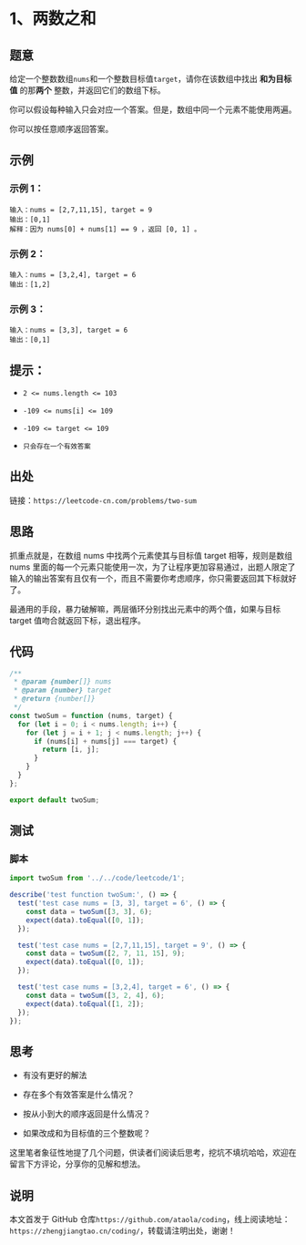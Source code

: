 # 1、两数之和

## 题意

给定一个整数数组`nums`和一个整数目标值`target`，请你在该数组中找出 **和为目标值** 的那**两个** 整数，并返回它们的数组下标。

你可以假设每种输入只会对应一个答案。但是，数组中同一个元素不能使用两遍。

你可以按任意顺序返回答案。

## 示例

### 示例 1：

```
输入：nums = [2,7,11,15], target = 9
输出：[0,1]
解释：因为 nums[0] + nums[1] == 9 ，返回 [0, 1] 。
```

### 示例 2：

```
输入：nums = [3,2,4], target = 6
输出：[1,2]
```

### 示例 3：

```
输入：nums = [3,3], target = 6
输出：[0,1]
```

## 提示：

- `2 <= nums.length <= 103`

- `-109 <= nums[i] <= 109`

- `-109 <= target <= 109`

- `只会存在一个有效答案`

## 出处

链接：`https://leetcode-cn.com/problems/two-sum`

## 思路

抓重点就是，在数组 nums 中找两个元素使其与目标值 target 相等，规则是数组 nums 里面的每一个元素只能使用一次，为了让程序更加容易通过，出题人限定了输入的输出答案有且仅有一个，而且不需要你考虑顺序，你只需要返回其下标就好了。

最通用的手段，暴力破解嘛，两层循环分别找出元素中的两个值，如果与目标 target 值吻合就返回下标，退出程序。

## 代码

```javascript
/**
 * @param {number[]} nums
 * @param {number} target
 * @return {number[]}
 */
const twoSum = function (nums, target) {
  for (let i = 0; i < nums.length; i++) {
    for (let j = i + 1; j < nums.length; j++) {
      if (nums[i] + nums[j] === target) {
        return [i, j];
      }
    }
  }
};

export default twoSum;
```

## 测试

### 脚本

```javascript
import twoSum from '../../code/leetcode/1';

describe('test function twoSum:', () => {
  test('test case nums = [3, 3], target = 6', () => {
    const data = twoSum([3, 3], 6);
    expect(data).toEqual([0, 1]);
  });

  test('test case nums = [2,7,11,15], target = 9', () => {
    const data = twoSum([2, 7, 11, 15], 9);
    expect(data).toEqual([0, 1]);
  });

  test('test case nums = [3,2,4], target = 6', () => {
    const data = twoSum([3, 2, 4], 6);
    expect(data).toEqual([1, 2]);
  });
});
```

## 思考

- 有没有更好的解法

- 存在多个有效答案是什么情况？

- 按从小到大的顺序返回是什么情况？

- 如果改成和为目标值的三个整数呢？

这里笔者象征性地提了几个问题，供读者们阅读后思考，挖坑不填坑哈哈，欢迎在留言下方评论，分享你的见解和想法。

## 说明

本文首发于 GitHub 仓库`https://github.com/ataola/coding`，线上阅读地址：`https://zhengjiangtao.cn/coding/`，转载请注明出处，谢谢！
